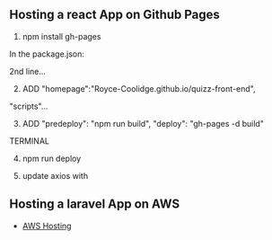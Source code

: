

## Hosting a react App on Github Pages

1. npm install gh-pages

In the package.json:

2nd line...

2. ADD "homepage":"Royce-Coolidge.github.io/quizz-front-end",

"scripts"...

3. ADD "predeploy": "npm run build",
    "deploy": "gh-pages -d build"

 TERMINAL

4. npm run deploy

5. update axios with 

## Hosting a laravel App on AWS

* [AWS Hosting](https://developme-cohort13.slack.com/archives/CGUQCC6E7/p1568889189000400)